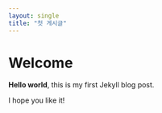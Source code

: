 ```yaml
---
layout: single
title: "첫 게시글"
---
```


# Welcome

**Hello world**, this is my first Jekyll blog post.

I hope you like it!
